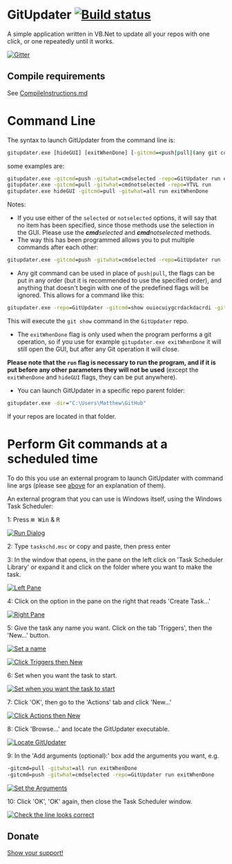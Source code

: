 # GitUpdater [![Build status](https://ci.appveyor.com/api/projects/status/72cvetqe8awtp2fn)](https://ci.appveyor.com/project/Walkman100/gitupdater)
A simple application written in VB.Net to update all your repos with one click, or one repeatedly until it works.

[![Gitter](https://badges.gitter.im/Join%20Chat.svg)](https://gitter.im/Walkman100/Walkman?utm_source=badge&utm_medium=badge&utm_campaign=pr-badge&utm_content=badge)

## Compile requirements
See [CompileInstructions.md](https://github.com/Walkman100/WinCompile/blob/master/CompileInstructions.md)

# Command Line
The syntax to launch GitUpdater from the command line is:
```cmd
gitupdater.exe [hideGUI] [exitWhenDone] [-gitcmd=<push|pull|(any git command)>] [-gitwhat=<all|selected|notselected|cmdselected|cmdnotselected>] [-dir=<repos parent folder>] [-repo=<repo name>] [run]
```
some examples are:

```cmd
gitupdater.exe -gitcmd=push -gitwhat=cmdselected -repo=GitUpdater run exitWhenDone
gitupdater.exe -gitcmd=pull -gitwhat=cmdnotselected -repo=YTVL run
gitupdater.exe hideGUI -gitcmd=pull -gitwhat=all run exitWhenDone
```

Notes:

- If you use either of the `selected` or `notselected` options, it will say that no item has been specified, since those methods use the selection in the GUI. Please use the <i><b>cmd</b>selected</i> and <i><b>cmd</b>notselected</i> methods.
- The way this has been programmed allows you to put multiple commands after each other:
```cmd
gitupdater.exe -gitcmd=push -gitwhat=cmdselected -repo=GitUpdater run -gitcmd=pull -gitwhat=cmdselected -repo=YTVL run
```
- Any git command can be used in place of `push|pull`, the flags can be put in any order (but it is recommended to use the specified order), and anything that doesn't begin with one of the predefined flags will be ignored. This allows for a command like this:

```cmd
gitupdater.exe -repo=GitUpdater -gitcmd=show ouiocuiygcrdackdacrdi -gitwhat=cmdselected run
```

This will execute the `git show` command in the `GitUpdater` repo.
- The `exitWhenDone` flag is only used when the program performs a git operation, so if you use for example `gitupdater.exe exitWhenDone` it will still open the GUI, but after any Git operation it will close.

**Please note that the `run` flag is necessary to run the program, and if it is put before any other parameters they will not be used** (except the `exitWhenDone` and `hideGUI` flags, they can be put anywhere).
- You can launch GitUpdater in a specific repo parent folder:

```cmd
gitupdater.exe -dir="C:\Users\Matthew\GitHub"
```

If your repos are located in that folder.

# Perform Git commands at a scheduled time
To do this you use an external program to launch GitUpdater with command line args (please see [above](#command-line) for an explanation of them).

An external program that you can use is Windows itself, using the Windows Task Scheduler:

1: Press <kbd>⊞ Win</kbd> & <kbd>R</kbd>

[![Run Dialog][Run Dialog]][Run Dialog]

  [Run Dialog]: http://walkman100.github.io/images/Screenshots/My_Projects/GitUpdater/WinTaskSchdRun.png

2: Type `taskschd.msc` or copy and paste, then press enter

3: In the window that opens, in the pane on the left click on 'Task Scheduler Library' or expand it and click on the folder where you want to make the task.

[![Left Pane][Left Pane]][Left Pane]

  [Left Pane]: http://walkman100.github.io/images/Screenshots/My_Projects/GitUpdater/WinTaskSchdLeftPane.png

4: Click on the option in the pane on the right that reads 'Create Task...'

[![Right Pane][Right Pane]][Right Pane]

  [Right Pane]: http://walkman100.github.io/images/Screenshots/My_Projects/GitUpdater/WinTaskSchdRightPane.png

5: Give the task any name you want. Click on the tab 'Triggers', then the 'New...' button.

[![Set a name][Set a name]][Set a name]

[![Click Triggers then New][New Trigger]][New Trigger]

  [Set a name]: http://walkman100.github.io/images/Screenshots/My_Projects/GitUpdater/WinTaskSchdName.png
  [New Trigger]: http://walkman100.github.io/images/Screenshots/My_Projects/GitUpdater/WinTaskSchdTriggersNew.png

6: Set when you want the task to start.

[![Set when you want the task to start][task start]][task start]

  [task start]: http://walkman100.github.io/images/Screenshots/My_Projects/GitUpdater/WinTaskSchdTaskStart.png

7: Click 'OK', then go to the 'Actions' tab and click 'New...'

[![Click Actions then New][new action]][new action]

  [new action]: http://walkman100.github.io/images/Screenshots/My_Projects/GitUpdater/WinTaskSchdActionsNew.png

8: Click 'Browse...' and locate the GitUpdater executable.

[![Locate GitUpdater][locate exe]][locate exe]

  [locate exe]: http://walkman100.github.io/images/Screenshots/My_Projects/GitUpdater/WinTaskSchdLocateGitUpdater.png

9: In the 'Add arguments (optional):' box add the arguments you want, e.g.

```cmd
-gitcmd=pull -gitwhat=all run exitWhenDone
-gitcmd=push -gitwhat=cmdselected -repo=GitUpdater run exitWhenDone
```

[![Set the Arguments][arguments]][arguments]

  [arguments]: http://walkman100.github.io/images/Screenshots/My_Projects/GitUpdater/WinTaskSchdArguments.png

10: Click 'OK', 'OK' again, then close the Task Scheduler window.

[![Check the line looks correct][check]][check]

  [check]: http://walkman100.github.io/images/Screenshots/My_Projects/GitUpdater/WinTaskSchdDone.png

## Donate
[Show your support!](http://walkman100.github.io/donate)
